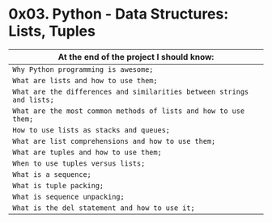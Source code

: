 # 0x03. Python - Data Structures: Lists, Tuples

|At the end of the project I should know:                               |
|-----------------------------------------------------------------------|
| `Why Python programming is awesome;`                                  |
| `What are lists and how to use them;`                                 |
| `What are the differences and similarities between strings and lists;`|
| `What are the most common methods of lists and how to use them;`      |
| `How to use lists as stacks and queues;`                              |
| `What are list comprehensions and how to use them;`                   |
| `What are tuples and how to use them;`                                |
| `When to use tuples versus lists;`                                    |
| `What is a sequence;`                                                 |
| `What is tuple packing;`                                              |
| `What is sequence unpacking;`                                         |
| `What is the del statement and how to use it;`                        |
